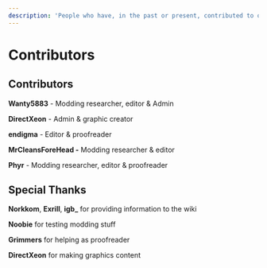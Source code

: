 ```yaml
---
description: 'People who have, in the past or present, contributed to or managed this wiki.'
---
```


# Contributors

## Contributors

**Wanty5883** - Modding researcher, editor & Admin

**DirectXeon** - Admin & graphic creator

**endigma** - Editor &  proofreader

**MrCleansForeHead -** Modding researcher & editor

**Phyr** - Modding researcher, editor & proofreader

## Special Thanks

**Norkkom**, **Exrill**, **igb\_** for providing information to the wiki 

**Noobie** for testing modding stuff

**Grimmers** for helping as proofreader

**DirectXeon** for making graphics content

